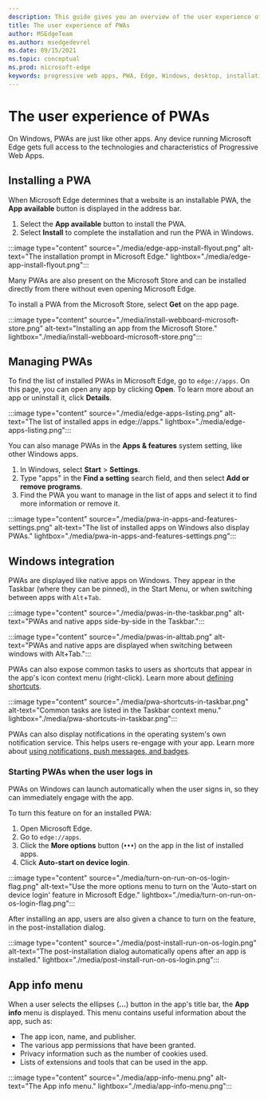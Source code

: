 ```yaml
---
description: This guide gives you an overview of the user experience of PWAs on Microsoft Edge and Windows.
title: The user experience of PWAs
author: MSEdgeTeam
ms.author: msedgedevrel
ms.date: 09/15/2021
ms.topic: conceptual
ms.prod: microsoft-edge
keywords: progressive web apps, PWA, Edge, Windows, desktop, installation, integration, microsoft store, ux
---
```

# The user experience of PWAs

On Windows, PWAs are just like other apps.  Any device running Microsoft Edge gets full access to the technologies and characteristics of Progressive Web Apps.


<!-- ====================================================================== -->
## Installing a PWA

When Microsoft Edge determines that a website is an installable PWA, the **App available** button is displayed in the address bar.

1.  Select the **App available** button to install the PWA.
1.  Select **Install** to complete the installation and run the PWA in Windows.

:::image type="content" source="./media/edge-app-install-flyout.png" alt-text="The installation prompt in Microsoft Edge." lightbox="./media/edge-app-install-flyout.png":::

Many PWAs are also present on the Microsoft Store and can be installed directly from there without even opening Microsoft Edge.

To install a PWA from the Microsoft Store, select **Get** on the app page.

:::image type="content" source="./media/install-webboard-microsoft-store.png" alt-text="Installing an app from the Microsoft Store." lightbox="./media/install-webboard-microsoft-store.png":::


<!-- ====================================================================== -->
## Managing PWAs

To find the list of installed PWAs in Microsoft Edge, go to `edge://apps`. On this page, you can open any app by clicking **Open**.  To learn more about an app or uninstall it, click **Details**.

:::image type="content" source="./media/edge-apps-listing.png" alt-text="The list of installed apps in edge://apps." lightbox="./media/edge-apps-listing.png":::

You can also manage PWAs in the **Apps & features** system setting, like other Windows apps.

1.  In Windows, select **Start** > **Settings**.
1.  Type "apps" in the **Find a setting** search field, and then select **Add or remove programs**.
1.  Find the PWA you want to manage in the list of apps and select it to find more information or remove it.

:::image type="content" source="./media/pwa-in-apps-and-features-settings.png" alt-text="The list of installed apps on Windows also display PWAs." lightbox="./media/pwa-in-apps-and-features-settings.png":::


<!-- ====================================================================== -->
## Windows integration

PWAs are displayed like native apps on Windows. They appear in the Taskbar (where they can be pinned), in the Start Menu, or when switching between apps with `Alt`+`Tab`.

:::image type="content" source="./media/pwas-in-the-taskbar.png" alt-text="PWAs and native apps side-by-side in the Taskbar.":::

:::image type="content" source="./media/pwas-in-alttab.png" alt-text="PWAs and native apps are displayed when switching between windows with Alt+Tab.":::

PWAs can also expose common tasks to users as shortcuts that appear in the app's icon context menu (right-click). Learn more about [defining shortcuts](./how-to/shortcuts.md).

:::image type="content" source="./media/pwa-shortcuts-in-taskbar.png" alt-text="Common tasks are listed in the Taskbar context menu." lightbox="./media/pwa-shortcuts-in-taskbar.png":::

PWAs can also display notifications in the operating system's own notification service. This helps users re-engage with your app. Learn more about [using notifications, push messages, and badges](./how-to/notifications-badges.md).

### Starting PWAs when the user logs in

PWAs on Windows can launch automatically when the user signs in, so they can immediately engage with the app.

To turn this feature on for an installed PWA:

1.  Open Microsoft Edge.
1.  Go to `edge://apps`.
1.  Click the **More options** button (![More options button](./media/edge-apps-more-options.png)) on the app in the list of installed apps.
1.  Click **Auto-start on device login**.

:::image type="content" source="./media/turn-on-run-on-os-login-flag.png" alt-text="Use the more options menu to turn on the 'Auto-start on device login' feature in Microsoft Edge." lightbox="./media/turn-on-run-on-os-login-flag.png":::

After installing an app, users are also given a chance to turn on the feature, in the post-installation dialog.

:::image type="content" source="./media/post-install-run-on-os-login.png" alt-text="The post-installation dialog automatically opens after an app is installed." lightbox="./media/post-install-run-on-os-login.png":::


<!-- ====================================================================== -->
## App info menu

When a user selects the ellipses (**...**) button in the app's title bar, the **App info** menu is displayed. This menu contains useful information about the app, such as:

*  The app icon, name, and publisher.
*  The various app permissions that have been granted.
*  Privacy information such as the number of cookies used.
*  Lists of extensions and tools that can be used in the app.

:::image type="content" source="./media/app-info-menu.png" alt-text="The App info menu." lightbox="./media/app-info-menu.png":::
